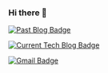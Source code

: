 ### Hi there 👋

  [![Past Blog Badge](http://img.shields.io/badge/Past%20blog-white?style=flat-square&logo=Naver&link=https://blog.naver.com/kjhg4782)](https://blog.naver.com/kjhg4782)

  [![Current Tech Blog Badge](http://img.shields.io/badge/Current%20blog-gray?style=flat-square&logo=tistory&link=https://kjhg478.tistory.com/)](https://kjhg478.tistory.com/)

  [![Gmail Badge](https://img.shields.io/badge/Gmail-d14836?style=flat-square&logo=Gmail&logoColor=white&link=mailto:kjhg478@gmail.com)](mailto:kjhg478@gmail.com)
